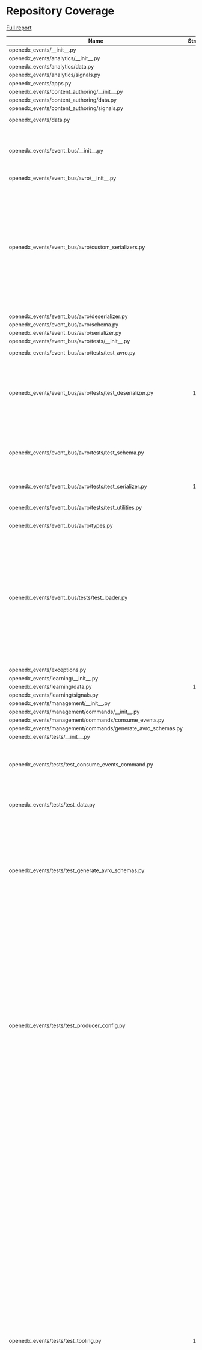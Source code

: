 # Repository Coverage

[Full report](https://htmlpreview.github.io/?https://github.com/mariajgrimaldi/openedx-events/blob/python-coverage-comment-action-data/htmlcov/index.html)

| Name                                                           |    Stmts |     Miss |   Branch |   BrPart |   Cover |   Missing |
|--------------------------------------------------------------- | -------: | -------: | -------: | -------: | ------: | --------: |
| openedx\_events/\_\_init\_\_.py                                |        1 |        0 |        0 |        0 |    100% |           |
| openedx\_events/analytics/\_\_init\_\_.py                      |        0 |        0 |        0 |        0 |    100% |           |
| openedx\_events/analytics/data.py                              |        8 |        0 |        2 |        0 |    100% |           |
| openedx\_events/analytics/signals.py                           |        3 |        0 |        0 |        0 |    100% |           |
| openedx\_events/apps.py                                        |       44 |        0 |       22 |        0 |    100% |           |
| openedx\_events/content\_authoring/\_\_init\_\_.py             |        0 |        0 |        0 |        0 |    100% |           |
| openedx\_events/content\_authoring/data.py                     |       51 |        0 |       18 |        0 |    100% |           |
| openedx\_events/content\_authoring/signals.py                  |       17 |        0 |        0 |        0 |    100% |           |
| openedx\_events/data.py                                        |       41 |        0 |       18 |        1 |     98% |  130->129 |
| openedx\_events/event\_bus/\_\_init\_\_.py                     |       59 |        0 |       20 |        4 |     95% |77->76, 116->115, 134->133, 184->183 |
| openedx\_events/event\_bus/avro/\_\_init\_\_.py                |        0 |        0 |        0 |        0 |    100% |           |
| openedx\_events/event\_bus/avro/custom\_serializers.py         |       61 |        0 |       32 |       16 |     83% |22->24, 23->22, 24->23, 27->29, 28->27, 29->28, 42->41, 47->46, 65->64, 70->69, 84->83, 89->88, 103->102, 108->107, 122->121, 127->126 |
| openedx\_events/event\_bus/avro/deserializer.py                |       52 |        0 |       18 |        1 |     99% |    54->65 |
| openedx\_events/event\_bus/avro/schema.py                      |       45 |        0 |       22 |        0 |    100% |           |
| openedx\_events/event\_bus/avro/serializer.py                  |       49 |        0 |       14 |        0 |    100% |           |
| openedx\_events/event\_bus/avro/tests/\_\_init\_\_.py          |        0 |        0 |        0 |        0 |    100% |           |
| openedx\_events/event\_bus/avro/tests/test\_avro.py            |       86 |        0 |       16 |        1 |     99% |  149->148 |
| openedx\_events/event\_bus/avro/tests/test\_deserializer.py    |      153 |        0 |       10 |        5 |     97% |183->exit, 233->exit, 248->exit, 253->255, 262->exit |
| openedx\_events/event\_bus/avro/tests/test\_schema.py          |       64 |        0 |        8 |        4 |     94% |243->exit, 250->253, 253->256, 256->exit |
| openedx\_events/event\_bus/avro/tests/test\_serializer.py      |      101 |        0 |        2 |        1 |     99% |  194->196 |
| openedx\_events/event\_bus/avro/tests/test\_utilities.py       |       76 |        0 |       22 |        2 |     98% |120->119, 124->123 |
| openedx\_events/event\_bus/avro/types.py                       |        2 |        0 |        0 |        0 |    100% |           |
| openedx\_events/event\_bus/tests/test\_loader.py               |       76 |        0 |       34 |       17 |     85% |18->17, 19->22, 32->37, 40->39, 41->46, 49->48, 50->58, 61->60, 62->71, 74->73, 75->84, 87->86, 88->97, 103->102, 109->exit, 121->120, 127->exit |
| openedx\_events/exceptions.py                                  |       15 |        1 |        0 |        0 |     93% |        45 |
| openedx\_events/learning/\_\_init\_\_.py                       |        0 |        0 |        0 |        0 |    100% |           |
| openedx\_events/learning/data.py                               |      141 |        0 |       36 |        0 |    100% |           |
| openedx\_events/learning/signals.py                            |       28 |        0 |        0 |        0 |    100% |           |
| openedx\_events/management/\_\_init\_\_.py                     |        0 |        0 |        0 |        0 |    100% |           |
| openedx\_events/management/commands/\_\_init\_\_.py            |        0 |        0 |        0 |        0 |    100% |           |
| openedx\_events/management/commands/consume\_events.py         |       20 |        0 |        0 |        0 |    100% |           |
| openedx\_events/management/commands/generate\_avro\_schemas.py |       38 |        0 |       14 |        1 |     98% |    90->70 |
| openedx\_events/tests/\_\_init\_\_.py                          |        0 |        0 |        0 |        0 |    100% |           |
| openedx\_events/tests/test\_consume\_events\_command.py        |       20 |        0 |       14 |        7 |     79% |17->19, 18->17, 19->18, 30->29, 49->51, 50->49, 51->50 |
| openedx\_events/tests/test\_data.py                            |       21 |        0 |       10 |        4 |     87% |33->40, 39->33, 40->39, 41->exit |
| openedx\_events/tests/test\_generate\_avro\_schemas.py         |       49 |        0 |       31 |       12 |     85% |20->19, 27->26, 30->exit, 54->53, 56->exit, 58->62, 62->56, 69->68, 74->exit, 80->79, 83->87, 85->83 |
| openedx\_events/tests/test\_producer\_config.py                |       68 |        0 |       42 |       20 |     82% |32->31, 58->60, 59->58, 60->59, 81->83, 82->81, 83->82, 100->104, 101->100, 104->108, 105->104, 108->112, 109->108, 112->118, 114->112, 118->126, 123->118, 126->exit, 134->126, 141->140 |
| openedx\_events/tests/test\_tooling.py                         |      149 |        1 |       80 |       35 |     84% |25->24, 86->exit, 89->93, 90->89, 91->90, 92->91, 93->92, 118->121, 119->118, 120->119, 121->120, 145->151, 150->145, 151->150, 160->exit, 163->165, 164->163, 165->164, 185->188, 186->185, 187->186, 188->187, 198->201, 215->214, 232->231, 261->279, 278->261, 279->278, 287->exit, 301->exit, 315->exit, 319->318, 343->exit, 368->370, 370->373, 386 |
| openedx\_events/tests/utils.py                                 |       52 |       25 |       28 |        8 |     44% |14->13, 23->22, 38->37, 42-43, 46->45, 50-51, 54->53, 61-71, 74->73, 84-94, 113->112, 117-118, 121->120, 125-127 |
| openedx\_events/tooling.py                                     |       81 |        2 |       22 |        3 |     95% |69->68, 76->75, 266, 294 |
| openedx\_events/utils.py                                       |       14 |        4 |        4 |        2 |     67% | 26-30, 32 |
| tests/test\_openedx\_events.py                                 |        2 |        0 |        0 |        0 |    100% |           |
|                                                      **TOTAL** | **1687** |   **33** |  **539** |  **144** | **92%** |           |


## Setup coverage badge

Below are examples of the badges you can use in your main branch `README` file.

### Direct image

[![Coverage badge](https://raw.githubusercontent.com/mariajgrimaldi/openedx-events/python-coverage-comment-action-data/badge.svg)](https://htmlpreview.github.io/?https://github.com/mariajgrimaldi/openedx-events/blob/python-coverage-comment-action-data/htmlcov/index.html)

This is the one to use if your repository is private or if you don't want to customize anything.

### [Shields.io](https://shields.io) Json Endpoint

[![Coverage badge](https://img.shields.io/endpoint?url=https://raw.githubusercontent.com/mariajgrimaldi/openedx-events/python-coverage-comment-action-data/endpoint.json)](https://htmlpreview.github.io/?https://github.com/mariajgrimaldi/openedx-events/blob/python-coverage-comment-action-data/htmlcov/index.html)

Using this one will allow you to [customize](https://shields.io/endpoint) the look of your badge.
It won't work with private repositories. It won't be refreshed more than once per five minutes.

### [Shields.io](https://shields.io) Dynamic Badge

[![Coverage badge](https://img.shields.io/badge/dynamic/json?color=brightgreen&label=coverage&query=%24.message&url=https%3A%2F%2Fraw.githubusercontent.com%2Fmariajgrimaldi%2Fopenedx-events%2Fpython-coverage-comment-action-data%2Fendpoint.json)](https://htmlpreview.github.io/?https://github.com/mariajgrimaldi/openedx-events/blob/python-coverage-comment-action-data/htmlcov/index.html)

This one will always be the same color. It won't work for private repos. I'm not even sure why we included it.

## What is that?

This branch is part of the
[python-coverage-comment-action](https://github.com/marketplace/actions/python-coverage-comment)
GitHub Action. All the files in this branch are automatically generated and may be
overwritten at any moment.